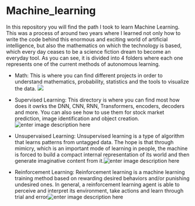 # Machine_learning

In this repository you will find the path I took to learn Machine Learning.  This was a process of around two years where I learned not only how to write the code behind this enormous and exciting world of artificial intelligence, but also the mathematics on which the technology is based, which every day ceases to be a science fiction dream to become an everyday tool.  As you can see, it is divided into 4 folders where each one represents one of the current methods of autonomous learning.

 - Math: This is where you can find different projects in order to understand mathematics, probability, statistics and the tools to visualize the data. ![](https://i.imgur.com/P6a4rGs.png)
 
 - Supervised Learning: This directory is where you can find most how does it owrks the DNN, CNN, RNN, Transformers, encoders, decoders and more.  You can also see how to use them for stock market prediction, image identification and object creation.![enter image description here](https://i.imgur.com/1HzrUhV.png)
 
 - Unsupervaised Learning: Unsupervised learning is a type of algorithm that learns patterns from untagged data. The hope is that through mimicry, which is an important mode of learning in people, the machine is forced to build a compact internal representation of its world and then generate imaginative content from it.![enter image description here](https://i.imgur.com/6ZaELWr.png)
 
 - Reinforcement Learning: Reinforcement learning is a machine learning training method based on rewarding desired behaviors and/or punishing undesired ones. In general, a reinforcement learning agent is able to perceive and interpret its environment, take actions and learn through trial and error![enter image description here](https://i.imgur.com/9siuaLL.png)

